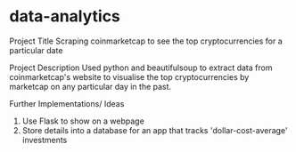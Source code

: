 # data-analytics

Project Title
Scraping coinmarketcap to see the top cryptocurrencies for a particular date

Project Description
Used python and beautifulsoup to extract data from coinmarketcap's website to visualise the top cryptocurrencies by marketcap on any particular day in the past.

Further Implementations/ Ideas
1. Use Flask to show on a webpage
2. Store details into a database for an app that tracks 'dollar-cost-average' investments
